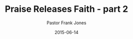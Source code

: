 ---
lunr: "true"
title: "Praise Releases Faith - part 2"
author: "Pastor Frank Jones"
postDate: "06-14-2015"
date: 2015-06-14
category: "sermons"
slug: "2015/06/ffc_06142015"
icon: microphone
audioLink: "ffc_06142015"
tags: []
mp3: "ffc_06142015/06142015.mp3"
ogg: "ffc_06142015/06142015.ogg"
linkurl: "https://archive.org/download/ffc_06142015/ffc_06142015_files.xml"
ipath: "https://archive.org/download/ffc_06142015/06142015.mp3"
layout: sermon.html
---